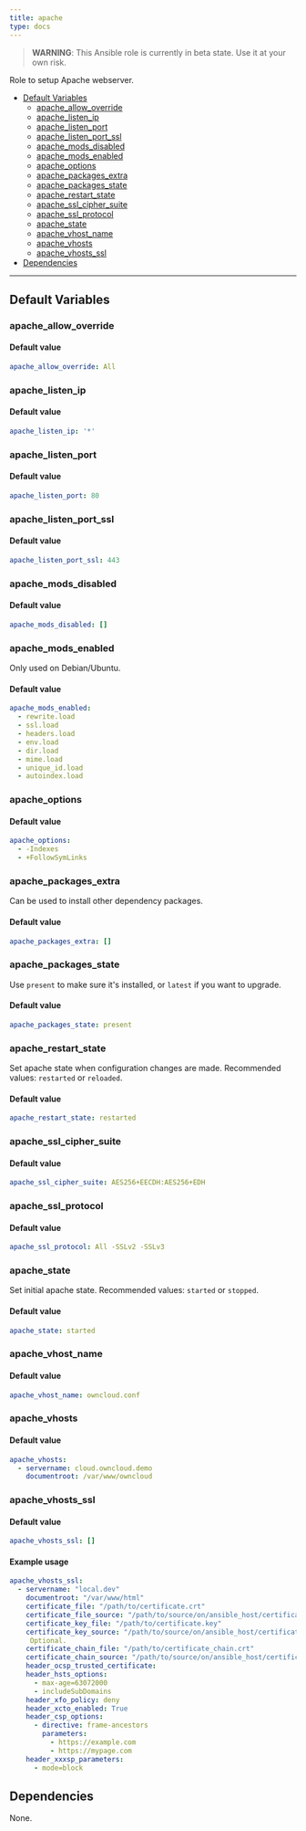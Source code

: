 ```yaml
---
title: apache
type: docs
---
```


> **WARNING**: This Ansible role is currently in beta state. Use it at your own risk. 

Role to setup Apache webserver.

* [Default Variables](#default-variables)
  * [apache_allow_override](#apache-allow-override)
  * [apache_listen_ip](#apache-listen-ip)
  * [apache_listen_port](#apache-listen-port)
  * [apache_listen_port_ssl](#apache-listen-port-ssl)
  * [apache_mods_disabled](#apache-mods-disabled)
  * [apache_mods_enabled](#apache-mods-enabled)
  * [apache_options](#apache-options)
  * [apache_packages_extra](#apache-packages-extra)
  * [apache_packages_state](#apache-packages-state)
  * [apache_restart_state](#apache-restart-state)
  * [apache_ssl_cipher_suite](#apache-ssl-cipher-suite)
  * [apache_ssl_protocol](#apache-ssl-protocol)
  * [apache_state](#apache-state)
  * [apache_vhost_name](#apache-vhost-name)
  * [apache_vhosts](#apache-vhosts)
  * [apache_vhosts_ssl](#apache-vhosts-ssl)
* [Dependencies](#dependencies)

---

## Default Variables

### apache_allow_override

#### Default value

```YAML
apache_allow_override: All
```

### apache_listen_ip

#### Default value

```YAML
apache_listen_ip: '*'
```

### apache_listen_port

#### Default value

```YAML
apache_listen_port: 80
```

### apache_listen_port_ssl

#### Default value

```YAML
apache_listen_port_ssl: 443
```

### apache_mods_disabled

#### Default value

```YAML
apache_mods_disabled: []
```

### apache_mods_enabled

Only used on Debian/Ubuntu.

#### Default value

```YAML
apache_mods_enabled:
  - rewrite.load
  - ssl.load
  - headers.load
  - env.load
  - dir.load
  - mime.load
  - unique_id.load
  - autoindex.load
```

### apache_options

#### Default value

```YAML
apache_options:
  - -Indexes
  - +FollowSymLinks
```

### apache_packages_extra

Can be used to install other dependency packages.

#### Default value

```YAML
apache_packages_extra: []
```

### apache_packages_state

Use `present` to make sure it's installed, or `latest` if you want to upgrade.

#### Default value

```YAML
apache_packages_state: present
```

### apache_restart_state

Set apache state when configuration changes are made. Recommended values: `restarted` or `reloaded`.

#### Default value

```YAML
apache_restart_state: restarted
```

### apache_ssl_cipher_suite

#### Default value

```YAML
apache_ssl_cipher_suite: AES256+EECDH:AES256+EDH
```

### apache_ssl_protocol

#### Default value

```YAML
apache_ssl_protocol: All -SSLv2 -SSLv3
```

### apache_state

Set initial apache state. Recommended values: `started` or `stopped`.

#### Default value

```YAML
apache_state: started
```

### apache_vhost_name

#### Default value

```YAML
apache_vhost_name: owncloud.conf
```

### apache_vhosts

#### Default value

```YAML
apache_vhosts:
  - servername: cloud.owncloud.demo
    documentroot: /var/www/owncloud
```

### apache_vhosts_ssl

#### Default value

```YAML
apache_vhosts_ssl: []
```

#### Example usage

```YAML
apache_vhosts_ssl:
  - servername: "local.dev"
    documentroot: "/var/www/html"
    certificate_file: "/path/to/certificate.crt"
    certificate_file_source: "/path/to/source/on/ansible_host/certificate.crt"
    certificate_key_file: "/path/to/certificate.key"
    certificate_key_source: "/path/to/source/on/ansible_host/certificate.key"
     Optional.
    certificate_chain_file: "/path/to/certificate_chain.crt"
    certificate_chain_source: "/path/to/source/on/ansible_host/certificate_chain.crt"
    header_ocsp_trusted_certificate:
    header_hsts_options:
      - max-age=63072000
      - includeSubDomains
    header_xfo_policy: deny
    header_xcto_enabled: True
    header_csp_options:
      - directive: frame-ancestors
        parameters:
          - https://example.com
          - https://mypage.com
    header_xxxsp_parameters:
      - mode=block
```

## Dependencies

None.
